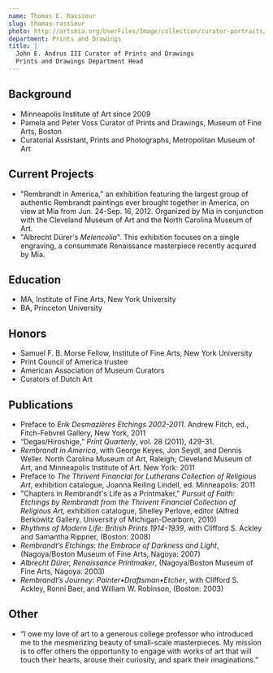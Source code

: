```yaml
---
name: Thomas E. Rassieur
slug: thomas-rassieur
photo: http://artsmia.org/UserFiles/Image/collection/curator-portraits/Rassieur.jpg
department: Prints and Drawings
title: |
  John E. Andrus III Curator of Prints and Drawings
  Prints and Drawings Department Head
---
```


## Background
- Minneapolis Institute of Art since 2009
- Pamela and Peter Voss Curator of Prints and Drawings, Museum of Fine Arts, Boston
- Curatorial Assistant, Prints and Photographs, Metropolitan Museum of Art

## Current Projects
- "Rembrandt in America," an exhibition featuring the largest group of authentic Rembrandt paintings ever brought together in America, on view at Mia from Jun. 24-Sep. 16, 2012. Organized by Mia in conjunction with the Cleveland Museum of Art and the North Carolina Museum of Art.
- "Albrecht Dürer's <em>Melencolia</em>". This exhibition focuses on a single engraving, a consummate Renaissance masterpiece recently acquired by Mia.

## Education
- MA, Institute of Fine Arts, New York University
- BA, Princeton University

## Honors
- Samuel F. B. Morse Fellow, Institute of Fine Arts, New York University
- Print Council of America trustee
- American Association of Museum Curators
- Curators of Dutch Art

## Publications
- Preface to <em>Erik Desmazières Etchings 2002-2011.</em> Andrew Fitch, ed., Fitch-Febvrel Gallery, New York, 2011
- “Degas/Hiroshige,” <em>Print Quarterly</em>, vol. 28 (2011), 429-31.
- <em>Rembrandt in America</em>, with George Keyes, Jon Seydl, and Dennis Weller. North Carolina Museum of Art, Raleigh; Cleveland Museum of Art, and Minneapolis Institute of Art. New York: 2011
- Preface to <em>The Thrivent Financial for Lutherans Collection of Religious Art</em>, exhibition catalogue, Joanna Reiling Lindell, ed. Minneapolis: 2011
- "Chapters in Rembrandt's Life as a Printmaker,"<em> Pursuit of Faith: Etchings by Rembrandt from the Thrivent Financial Collection of Religious Art, </em>exhibition catalogue, Shelley Perlove, editor (Alfred Berkowitz Gallery, University of Michigan-Dearborn, 2010)
- <em>Rhythms of Modern Life: British Prints 1914-1939</em>, with Clifford S. Ackley and Samantha Rippner, (Boston: 2008)
- <em>Rembrandt’s Etchings: the Embrace of Darkness and Light</em>, (Nagoya/Boston Museum of Fine Arts, Nagoya: 2007)
- <em>Albrecht Dürer, Renaissance Printmaker</em>, (Nagoya/Boston Museum of Fine Arts, Nagoya: 2003)
- <em>Rembrandt’s Journey: Painter•Draftsman•Etcher</em>, with Clifford S. Ackley, Ronni Baer, and William W. Robinson, (Boston: 2003)

## Other
- “I owe my love of art to a generous college professor who introduced me to the mesmerizing beauty of small-scale masterpieces. My mission is to offer others the opportunity to engage with works of art that will touch their hearts, arouse their curiosity, and spark their imaginations.”
